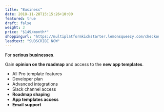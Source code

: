 ```yaml
---
title: "Business"
date: 2018-11-28T15:15:26+10:00
featured: true
draft: false
weight: 3
price: "$149/month*"
shoppingurl: "https://multiplatformkickstarter.lemonsqueezy.com/checkout/buy/e079be3b-613d-4f2a-a117-197f12c98586"
leadtext: "SUBSCRIBE NOW"
---
```


For **serious businesses**. 

Gain **opinion on the roadmap** and access to the **new app templates**.

* All Pro template features
* Developer plan
* Advanced integrations
* Slack channel access
* **Roadmap shaping**
* **App templates access**
* **Email support**
